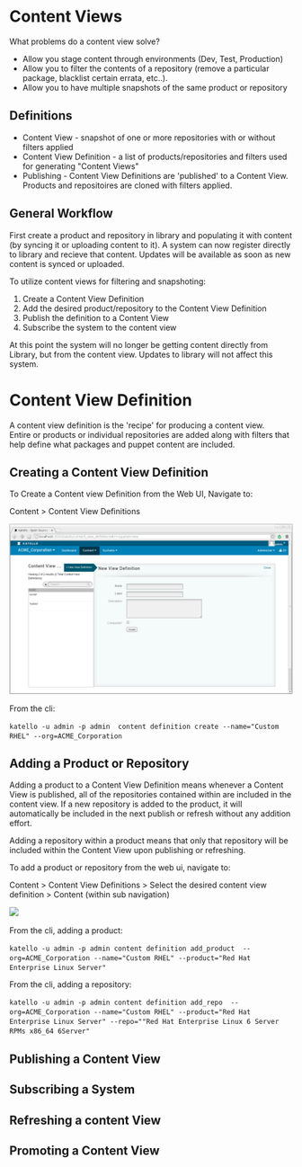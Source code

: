 # Content Views #

What problems do a content view solve?
 * Allow you stage content through environments (Dev, Test, Production)
 * Allow you to filter the contents of a repository (remove a particular package, blacklist certain errata, etc..).
 * Allow you to have multiple snapshots of the same product or repository

## Definitions ##


 * Content View - snapshot of one or more repositories with or without filters applied
 * Content View Definition - a list of products/repositories and filters used for generating "Content Views"
 * Publishing - Content View Definitions are 'published' to a Content View.  Products and repositoires are cloned with filters applied.


## General Workflow ##

First create a product and repository in library and populating it with content (by syncing it or uploading content to it).
A system can now register directly to library and recieve that content.  Updates will be available as soon as new content is synced or uploaded.

To utilize content views for filtering and snapshoting:

1. Create a Content View Definition
2. Add the desired product/repository to the Content View Definition
3. Publish the definition to a Content View
4. Subscribe the system to the content view

At this point the system will no longer be getting content directly from Library, but from the content view. Updates to library will not affect this system.


# Content View Definition #

A content view definition is the 'recipe' for producing a content view.  
Entire or products or individual repositories are added along with filters that help define what packages and puppet content are included.

## Creating a Content View Definition ##

To Create a Content view Definition from the Web UI, Navigate to:

Content > Content View Definitions

![](definition_create.png)

From the cli:

```katello -u admin -p admin  content definition create --name="Custom RHEL" --org=ACME_Corporation```


## Adding a Product or Repository ##

Adding a product to a Content View Definition means whenever a Content View is published, all of the repositories contained within are included in the content view.
If a new repository is added to the product, it will automatically be included in the next publish or refresh without any addition effort.

Adding a repository within a product means that only that repository will be included within the Content View upon publishing or refreshing.

To add a product or repository from the web ui, navigate to:

Content > Content View Definitions > Select the desired content view definition > Content (within sub navigation)

![](definition_repo_product.png)

From the cli, adding a product:

```katello -u admin -p admin content definition add_product  --org=ACME_Corporation --name="Custom RHEL" --product="Red Hat Enterprise Linux Server"```

From the cli, adding a repository:

```katello -u admin -p admin content definition add_repo  --org=ACME_Corporation --name="Custom RHEL" --product="Red Hat Enterprise Linux Server" --repo=""Red Hat Enterprise Linux 6 Server RPMs x86_64 6Server"``` 


## Publishing a Content View  ##


Subscribing a System
--------------------


Refreshing a content View
-------------------------


Promoting a Content View
------------------------



